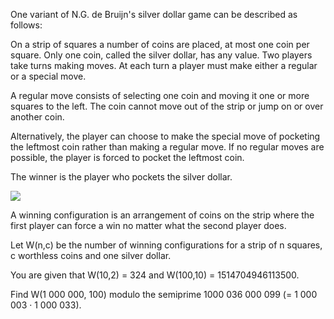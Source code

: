   <p>One variant of N.G. de Bruijn's silver dollar game can be described as follows:</p>    <p>On a strip of squares a number of coins are placed, at most one coin per square. Only one coin, called the silver dollar, has any value. Two players take turns making moves. At each turn a player must make either a regular or a special move.</p>    <p>A regular move consists of selecting one coin and moving it one or more squares to the left. The coin cannot move out of the strip or jump on or over another coin.</p>    <p>Alternatively, the player can choose to make the special move of pocketing the leftmost coin rather than making a regular move. If no regular moves are possible, the player is forced to pocket the leftmost coin.</p>    <p>The winner is the player who pockets the silver dollar.</p>        <img src="project/images/p_344_silverdollar.gif" /><br />      <p>A winning configuration is an arrangement of coins on the strip where the first player can force a win no matter what the second player does.</p>    <p>Let W(n,c) be the number of winning configurations for a strip of n squares, c worthless coins and one silver dollar.</p>    <p>You are given that W(10,2) = 324 and W(100,10) = 1514704946113500.</p>    <p>Find W(1 000 000, 100) modulo the semiprime 1000 036 000 099 (= 1 000 003 &middot; 1 000 033).  </p>    